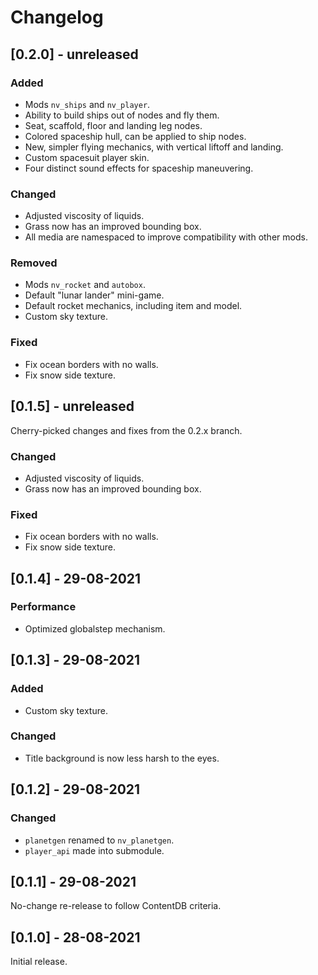 # Changelog
## [0.2.0] - unreleased
### Added
 - Mods `nv_ships` and `nv_player`.
 - Ability to build ships out of nodes and fly them.
 - Seat, scaffold, floor and landing leg nodes.
 - Colored spaceship hull, can be applied to ship nodes.
 - New, simpler flying mechanics, with vertical liftoff and landing.
 - Custom spacesuit player skin.
 - Four distinct sound effects for spaceship maneuvering.

### Changed
 - Adjusted viscosity of liquids.
 - Grass now has an improved bounding box.
 - All media are namespaced to improve compatibility with other mods.

### Removed
 - Mods `nv_rocket` and `autobox`.
 - Default "lunar lander" mini-game.
 - Default rocket mechanics, including item and model.
 - Custom sky texture.

### Fixed
 - Fix ocean borders with no walls.
 - Fix snow side texture.

## [0.1.5] - unreleased
Cherry-picked changes and fixes from the 0.2.x branch.

### Changed
 - Adjusted viscosity of liquids.
 - Grass now has an improved bounding box.

### Fixed
 - Fix ocean borders with no walls.
 - Fix snow side texture.

## [0.1.4] - 29-08-2021
### Performance
 - Optimized globalstep mechanism.

## [0.1.3] - 29-08-2021
### Added
 - Custom sky texture.

### Changed
 - Title background is now less harsh to the eyes.

## [0.1.2] - 29-08-2021
### Changed
 - `planetgen` renamed to `nv_planetgen`.
 - `player_api` made into submodule.

## [0.1.1] - 29-08-2021
No-change re-release to follow ContentDB criteria.

## [0.1.0] - 28-08-2021
Initial release.
